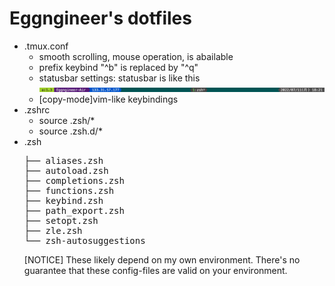 # Eggngineer's dotfiles

* .tmux.conf
  * smooth scrolling, mouse operation, is abailable 
  * prefix keybind "^b" is replaced by "^q"
  * statusbar settings: statusbar is like this
    ![statusbar](./fig/status_bar.png)
  * \[copy-mode\]vim-like keybindings
* .zshrc
  * source .zsh/*
  * source .zsh.d/*
* .zsh
  <pre>
  ├── aliases.zsh
  ├── autoload.zsh
  ├── completions.zsh
  ├── functions.zsh
  ├── keybind.zsh
  ├── path_export.zsh
  ├── setopt.zsh
  ├── zle.zsh
  └── zsh-autosuggestions
  </pre>
  [NOTICE] These likely depend on my own environment. There's no guarantee that these config-files are valid on your environment.